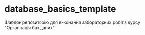 # database_basics_template
Шаблон репозиторію для виконання лабораторних робіт з курсу "Організація баз даних"
